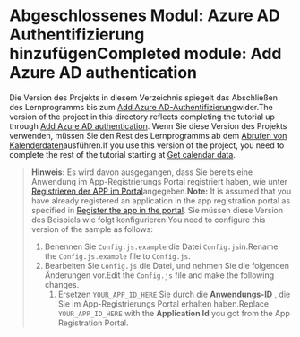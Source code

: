 # <a name="completed-module-add-azure-ad-authentication"></a><span data-ttu-id="bf8ab-101">Abgeschlossenes Modul: Azure AD Authentifizierung hinzufügen</span><span class="sxs-lookup"><span data-stu-id="bf8ab-101">Completed module: Add Azure AD authentication</span></span>

<span data-ttu-id="bf8ab-102">Die Version des Projekts in diesem Verzeichnis spiegelt das Abschließen des Lernprogramms bis zum [Add Azure AD-Authentifizierung](https://docs.microsoft.com/graph/training/react-tutorial?tutorial-step=3)wider.</span><span class="sxs-lookup"><span data-stu-id="bf8ab-102">The version of the project in this directory reflects completing the tutorial up through [Add Azure AD authentication](https://docs.microsoft.com/graph/training/react-tutorial?tutorial-step=3).</span></span> <span data-ttu-id="bf8ab-103">Wenn Sie diese Version des Projekts verwenden, müssen Sie den Rest des Lernprogramms ab dem [Abrufen von Kalenderdaten](https://docs.microsoft.com/graph/training/react-tutorial?tutorial-step=4)ausführen.</span><span class="sxs-lookup"><span data-stu-id="bf8ab-103">If you use this version of the project, you need to complete the rest of the tutorial starting at [Get calendar data](https://docs.microsoft.com/graph/training/react-tutorial?tutorial-step=4).</span></span>

> <span data-ttu-id="bf8ab-104">**Hinweis:** Es wird davon ausgegangen, dass Sie bereits eine Anwendung im App-Registrierungs Portal registriert haben, wie unter [Registrieren der APP im Portal](https://docs.microsoft.com/graph/training/react-tutorial?tutorial-step=2)angegeben.</span><span class="sxs-lookup"><span data-stu-id="bf8ab-104">**Note:** It is assumed that you have already registered an application in the app registration portal as specified in [Register the app in the portal](https://docs.microsoft.com/graph/training/react-tutorial?tutorial-step=2).</span></span> <span data-ttu-id="bf8ab-105">Sie müssen diese Version des Beispiels wie folgt konfigurieren:</span><span class="sxs-lookup"><span data-stu-id="bf8ab-105">You need to configure this version of the sample as follows:</span></span>
>
> 1. <span data-ttu-id="bf8ab-106">Benennen Sie `Config.js.example` die Datei `Config.js`in.</span><span class="sxs-lookup"><span data-stu-id="bf8ab-106">Rename the `Config.js.example` file to `Config.js`.</span></span>
> 1. <span data-ttu-id="bf8ab-107">Bearbeiten Sie `Config.js` die Datei, und nehmen Sie die folgenden Änderungen vor.</span><span class="sxs-lookup"><span data-stu-id="bf8ab-107">Edit the `Config.js` file and make the following changes.</span></span>
>     1. <span data-ttu-id="bf8ab-108">Ersetzen `YOUR_APP_ID_HERE` Sie durch die **Anwendungs-ID** , die Sie im App-Registrierungs Portal erhalten haben.</span><span class="sxs-lookup"><span data-stu-id="bf8ab-108">Replace `YOUR_APP_ID_HERE` with the **Application Id** you got from the App Registration Portal.</span></span>
